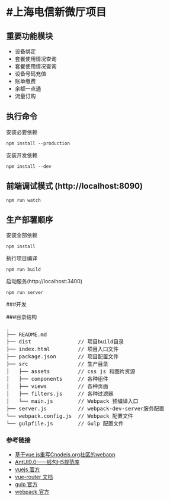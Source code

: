 #上海电信新微厅项目
================
## 重要功能模块

* 设备绑定
* 套餐使用情况查询
* 套餐使用情况查询
* 设备号码充值
* 账单缴费
* 余额一点通
* 流量订购

## 执行命令

安装必要依赖
```
npm install --production
```

安装开发依赖
```
npm install --dev
```

## 前端调试模式 (http://localhost:8090)
```
npm run watch
```

## 生产部署顺序

安装全部依赖
```
npm install
```

执行项目编译
```
npm run build
```

启动服务(http://localhost:3400)

```
npm run server
```

###开发

###目录结构
<pre>
.
├── README.md
├── dist               // 项目build目录
├── index.html         // 项目入口文件
├── package.json       // 项目配置文件
├── src                // 生产目录
│   ├── assets         // css js 和图片资源
│   ├── components     // 各种组件
│   ├── views          // 各种页面
│   ├── filters.js     // 各种过滤器
│   └── main.js        // Webpack 预编译入口
├── server.js          // webpack-dev-server服务配置
└── webpack.config.js  // Webpack 配置文件
└── gulpfile.js        // Gulp 配置文件
</pre>

### 参考链接
* [基于vue.js重写Cnodejs.org社区的webapp](https://github.com/shinygang/Vue-cnodejs)
* [AntUI9.0——钱包H5规范库](http://am-team.github.io/antui/nav.html#use)
* [vuejs 官方](http://vuejs.org/)
* [vue-router 文档](http://router.vuejs.org/)
* [gulp 官方](http://gulpjs.com)
* [webpack 官方](http://webpack.github.io/)